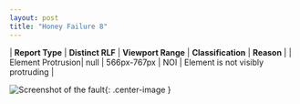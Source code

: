```yaml
---
layout: post
title: "Honey Failure 8"
---
```

| **Report Type** | **Distinct RLF** | **Viewport Range** | **Classification** | **Reason** |
| Element Protrusion| null | 566px-767px | NOI | Element is not visibly protruding | 

![Screenshot of the fault](../../../assets/images/Honey/fault8/overflow-Width666.png){: .center-image }